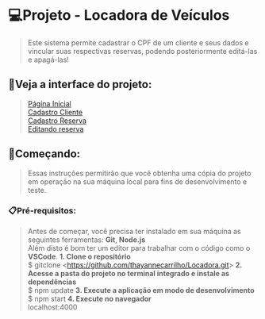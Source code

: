 # 💻Projeto - Locadora de Veículos
><p>Este sistema permite cadastrar o CPF de um cliente e seus dados e vincular suas respectivas reservas, podendo posteriormente editá-las e apagá-las!</p>

## 👀Veja a interface do projeto:

><a href="#home-page">Página Inicial</a><br/>
><a href="#client">Cadastro Cliente</a><br/>
><a href="#reserve">Cadastro Reserva</a><br/>
><a href="#edit">Editando reserva</a>

## 🚀Começando:
><p>Essas instruções permitirão que você obtenha uma cópia do projeto em operação na sua máquina local para fins de desenvolvimento e teste.</p>

### 📋Pré-requisitos:
>Antes de começar, você precisa ter instalado em sua máquina as seguintes ferramentas: **Git**, **Node.js** </br>
>Além disto é bom ter um editor para trabalhar com o código como o **VSCode**.
>**1. Clone o repositório**</br>
>$ gitclone <<https://github.com/thayannecarrilho/Locadora.git>>
>**2. Acesse a pasta do projeto no terminal integrado e instale as dependências**</br>
>$ npm update
>**3. Execute a aplicação em modo de desenvolvimento**</br>
>$ npm start
>**4. Execute no navegador**</br>
> localhost:4000






